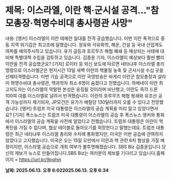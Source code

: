 # **제목: 이스라엘, 이란 핵·군시설 공격…"참모총장·혁명수비대 총사령관 사망"**

  내용: [앵커] 이스라엘이 이란 테헤란 일대를 전격 공습했습니다. 이번 이란 폭격으로 중동 지역 위기감은 최고조에 달했습니다. 정유와 석유화학, 해운, 건설 등 국내 산업계도 여파를 예의주시하고 있습니다. 유가 급등과 호르무즈 해협 폐쇄 등 예상되는 사태에 대비해 특별대책 수립을 검토하고 있습니다. 김종윤 기자, 이스라엘이 예상보다 훨씬 빨리 이란을 전격 공습했군요? [기자] 로이터 등 외신 보도에 따르면 네타냐후 이스라엘 총리 명령으로 이스라엘군은 현지시간 13일 새벽 이란의 핵물질 농축 및 군사시설 수십 곳을 선제타격했습니다. 이번 기습 공격으로 이란 국영방송은 바게리 이란군 참모총장과 살라미 혁명수비대 총사령관, 핵과학자 최소 6명이 숨졌다고 전했습니다. 하메네이 이란 최고지도자는 이스라엘의 악랄한 본성은 응징될 것이라며 비난했고, 이란도 즉각 드론 100여 대를 이스라엘로 날려서 반격했습니다. 이란의 호루무즈 해협 봉쇄와 유조선 공격 가능성까지 제기되자, JP모건은 유가가 배럴당 130달러까지 오를 수 있다고 전망했습니다. [앵커] 트럼프 미국 대통령은 이스라엘의 공습 계획을 미리 알고 있었다면서요? [기자] 폭스뉴스는 트럼프 미국 대통령이 이스라엘의 공습 후 폭스뉴스 앵커와 통화에서 이스라엘의 공습 계획을 사전에 알았다고 전했습니다. 트럼프 대통령은 이란이 핵폭탄을 가질 수 없다며, 협상 테이블로 돌아오기를 희망한다고 말했는데요. 트럼프 대통령은 최근 네타냐후 이스라엘 총리와 수차례 통화했지만, 미국은 이번 공습에 관여하지 않았다고 고지했습니다. 미국은 오는 15일 오만에서 이란과 핵 관련 6차 협상을 가질 예정이지만, 이스라엘 공습으로 개최 여부가 불투명해졌습니다. SBS Biz 김종윤입니다.당신의 제보가 뉴스로 만들어집니다.SBS Biz는 여러분의 제보를 기다리고 있습니다.홈페이지 = https://url.kr/9pghjn

  **날짜: 2025.06.13. 오후 6:022025.06.13. 오후 6:34**